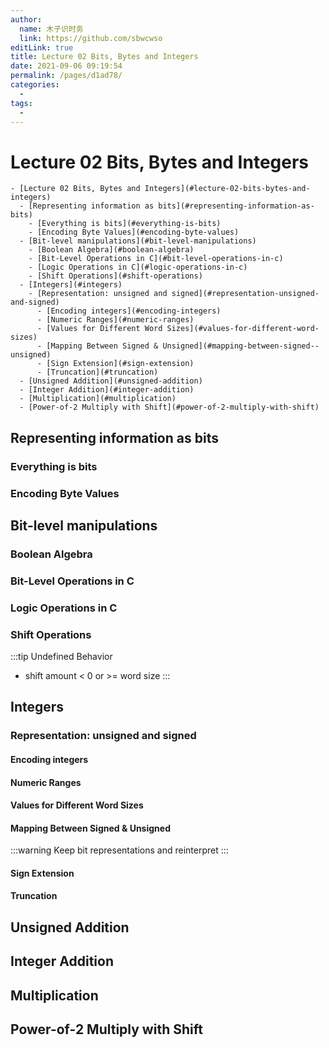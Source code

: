 ```yaml
---
author: 
  name: 木子识时务
  link: https://github.com/sbwcwso
editLink: true
title: Lecture 02 Bits, Bytes and Integers
date: 2021-09-06 09:19:54
permalink: /pages/d1ad78/
categories: 
  - 
tags: 
  - 
---
```


# Lecture 02 Bits, Bytes and Integers


```markmap
- [Lecture 02 Bits, Bytes and Integers](#lecture-02-bits-bytes-and-integers)
  - [Representing information as bits](#representing-information-as-bits)
    - [Everything is bits](#everything-is-bits)
    - [Encoding Byte Values](#encoding-byte-values)
  - [Bit-level manipulations](#bit-level-manipulations)
    - [Boolean Algebra](#boolean-algebra)
    - [Bit-Level Operations in C](#bit-level-operations-in-c)
    - [Logic Operations in C](#logic-operations-in-c)
    - [Shift Operations](#shift-operations)
  - [Integers](#integers)
    - [Representation: unsigned and signed](#representation-unsigned-and-signed)
      - [Encoding integers](#encoding-integers)
      - [Numeric Ranges](#numeric-ranges)
      - [Values for Different Word Sizes](#values-for-different-word-sizes)
      - [Mapping Between Signed & Unsigned](#mapping-between-signed--unsigned)
      - [Sign Extension](#sign-extension)
      - [Truncation](#truncation)
  - [Unsigned Addition](#unsigned-addition)
  - [Integer Addition](#integer-addition)
  - [Multiplication](#multiplication)
  - [Power-of-2 Multiply with Shift](#power-of-2-multiply-with-shift)
```


## Representing information as bits

### Everything is bits

### Encoding Byte Values

## Bit-level manipulations

### Boolean Algebra

### Bit-Level Operations in C

### Logic Operations in C

### Shift Operations

:::tip Undefined Behavior
* shift amount < 0 or >= word size
:::

## Integers

### Representation: unsigned and signed

#### Encoding integers

#### Numeric Ranges

#### Values for Different Word Sizes

#### Mapping Between Signed & Unsigned

:::warning Keep bit representations and reinterpret
:::

#### Sign Extension

#### Truncation

## Unsigned Addition

## Integer Addition

## Multiplication

## Power-of-2 Multiply with Shift

